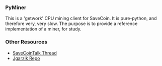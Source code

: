### PyMiner ###

This is a 'getwork' CPU mining client for SaveCoin. It is pure-python, and therefore very, very slow.  The purpose is to provide a reference implementation of a miner, for study.

### Other Resources ###

- [SaveCoinTalk Thread](https://SaveCointalk.org/index.php?topic=3546.0)
- [Jgarzik Repo](https://github.com/jgarzik/pyminer)